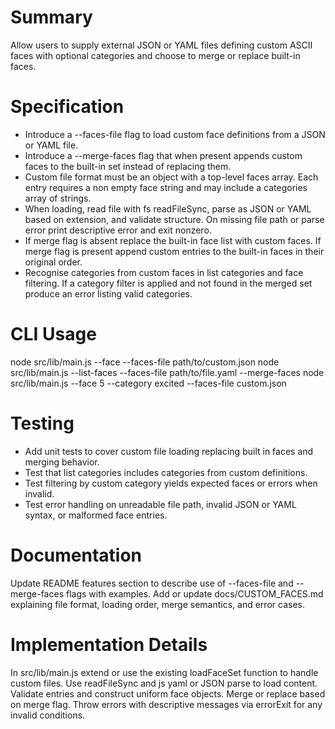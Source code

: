 # Summary

Allow users to supply external JSON or YAML files defining custom ASCII faces with optional categories and choose to merge or replace built-in faces.

# Specification

- Introduce a --faces-file <path> flag to load custom face definitions from a JSON or YAML file.
- Introduce a --merge-faces flag that when present appends custom faces to the built-in set instead of replacing them.
- Custom file format must be an object with a top-level faces array. Each entry requires a non empty face string and may include a categories array of strings.
- When loading, read file with fs readFileSync, parse as JSON or YAML based on extension, and validate structure. On missing file path or parse error print descriptive error and exit nonzero.
- If merge flag is absent replace the built-in face list with custom faces. If merge flag is present append custom entries to the built-in faces in their original order.
- Recognise categories from custom faces in list categories and face filtering. If a category filter is applied and not found in the merged set produce an error listing valid categories.

# CLI Usage

node src/lib/main.js --face --faces-file path/to/custom.json
node src/lib/main.js --list-faces --faces-file path/to/file.yaml --merge-faces
node src/lib/main.js --face 5 --category excited --faces-file custom.json

# Testing

- Add unit tests to cover custom file loading replacing built in faces and merging behavior.
- Test that list categories includes categories from custom definitions.
- Test filtering by custom category yields expected faces or errors when invalid.
- Test error handling on unreadable file path, invalid JSON or YAML syntax, or malformed face entries.

# Documentation

Update README features section to describe use of --faces-file and --merge-faces flags with examples. Add or update docs/CUSTOM_FACES.md explaining file format, loading order, merge semantics, and error cases.

# Implementation Details

In src/lib/main.js extend or use the existing loadFaceSet function to handle custom files. Use readFileSync and js yaml or JSON parse to load content. Validate entries and construct uniform face objects. Merge or replace based on merge flag. Throw errors with descriptive messages via errorExit for any invalid conditions.